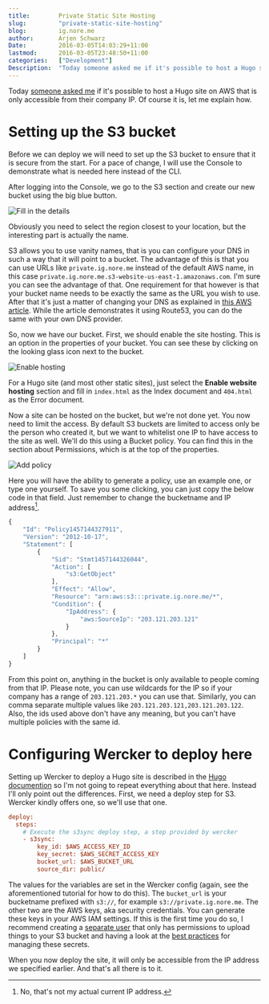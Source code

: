 ```yaml
---
title:        Private Static Site Hosting
slug:         "private-static-site-hosting"
blog:         ig.nore.me  
author:       Arjen Schwarz  
Date:         2016-03-05T14:03:29+11:00
lastmod:      2016-03-05T23:48:50+11:00
categories:   ["Development"]
Description:  "Today someone asked me if it's possible to host a Hugo site on AWS that is only accessible from their company IP. Of course it is, let me explain how."
---
```


Today [someone asked me][question] if it's possible to host a Hugo site on AWS that is only accessible from their company IP. Of course it is, let me explain how.


# Setting up the S3 bucket

Before we can deploy we will need to set up the S3 bucket to ensure that it is secure from the start. For a pace of change, I will use the Console to demonstrate what is needed here instead of the CLI.

After logging into the Console, we go to the S3 section and create our new bucket using the big blue button.

![Fill in the details][createbucket]

Obviously you need to select the region closest to your location, but the interesting part is actually the name.

S3 allows you to use vanity names, that is you can configure your DNS in such a way that it will point to a bucket. The advantage of this is that you can use URLs like `private.ig.nore.me` instead of the default AWS name, in this case `private.ig.nore.me.s3-website-us-east-1.amazonaws.com`. I'm sure you can see the advantage of that. One requirement for that however is that your bucket name needs to be exactly the same as the URL you wish to use. After that it's just a matter of changing your DNS as explained in [this AWS article][aws-custom-domain]. While the article demonstrates it using Route53, you can do the same with your own DNS provider.

So, now we have our bucket. First, we should enable the site hosting. This is an option in the properties of your bucket. You can see these by clicking on the looking glass icon next to the bucket. 

![Enable hosting][enablehosting]

For a Hugo site (and most other static sites), just select the **Enable website hosting** section and fill in `index.html` as the Index document and `404.html` as the Error document.

Now a site can be hosted on the bucket, but we're not done yet. You now need to limit the access. By default S3 buckets are limited to access only be the person who created it, but we want to whitelist one IP to have access to the site as well. We'll do this using a Bucket policy. You can find this in the section about Permissions, which is at the top of the properties.

![Add policy][addpolicy]

Here you will have the ability to generate a policy, use an example one, or type one yourself. To save you some clicking, you can just copy the below code in that field. Just remember to change the bucketname and IP address[^ip].

```javascript
{
    "Id": "Policy1457144327911",
    "Version": "2012-10-17",
    "Statement": [
        {
            "Sid": "Stmt1457144326044",
            "Action": [
                "s3:GetObject"
            ],
            "Effect": "Allow",
            "Resource": "arn:aws:s3:::private.ig.nore.me/*",
            "Condition": {
                "IpAddress": {
                    "aws:SourceIp": "203.121.203.121"
                }
            },
            "Principal": "*"
        }
    ]
}
```

From this point on, anything in the bucket is only available to people coming from that IP. Please note, you can use wildcards for the IP so if your company has a range of `203.121.203.*` you can use that. Similarly, you can comma separate multiple values like `203.121.203.121,203.121.203.122`. Also, the ids used above don't have any meaning, but you can't have multiple policies with the same id.

# Configuring Wercker to deploy here

Setting up Wercker to deploy a Hugo site is described in the [Hugo documention][automated-deployment] so I'm not going to repeat everything about that here. Instead I'll only point out the differences. First, we need a deploy step for S3. Wercker kindly offers one, so we'll use that one.

```ini
deploy:
  steps:
    # Execute the s3sync deploy step, a step provided by wercker
    - s3sync:
        key_id: $AWS_ACCESS_KEY_ID
        key_secret: $AWS_SECRET_ACCESS_KEY
        bucket_url: $AWS_BUCKET_URL
        source_dir: public/
```

The values for the variables are set in the Wercker config (again, see the aforementioned tutorial for how to do this). The `bucket_url` is your bucketname prefixed with `s3://`, for example `s3://private.ig.nore.me`. The other two are the AWS keys, aka security credentials. You can generate these keys in your AWS IAM settings. If this is the first time you do so, I recommend creating a [separate user][separateuser] that only has permissions to upload things to your S3 bucket and having a look at the [best practices][iambestpractices] for managing these secrets.

When you now deploy the site, it will only be accessible from the IP address we specified earlier. And that's all there is to it.

[automated-deployment]: http://gohugo.io/tutorials/automated-deployments/

[question]: https://discuss.gohugo.io/t/howto-deploying-hugo-on-s3-and-cloudfront/2800/6

[createbucket]: /img/posts/2016-03-05-create-bucket.png

[enablehosting]: /img/posts/2016-03-05-enable-hosting.png

[addpolicy]: /img/posts/2016-03-05-add-policy.png

[aws-custom-domain]: http://docs.aws.amazon.com/AmazonS3/latest/dev/website-hosting-custom-domain-walkthrough.html

[^ip]: No, that's not my actual current IP address.

[iambestpractices]: http://docs.aws.amazon.com/general/latest/gr/aws-access-keys-best-practices.html

[separateuser]: http://docs.aws.amazon.com/IAM/latest/UserGuide/id_users_create.html
